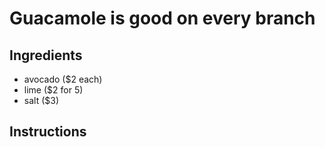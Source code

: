 # Guacamole is good on every branch
## Ingredients
* avocado ($2 each)
* lime ($2 for 5)
* salt ($3)
## Instructions
